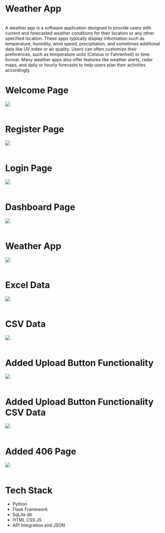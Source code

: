 
<h1>Weather App</h1><br>
A weather app is a software application designed to provide users with current and forecasted weather conditions for their location or any other specified location. These apps typically display information such as temperature, humidity, wind speed, precipitation, and sometimes additional data like UV index or air quality. Users can often customize their preferences, such as temperature units (Celsius or Fahrenheit) or time format. Many weather apps also offer features like weather alerts, radar maps, and daily or hourly forecasts to help users plan their activities accordingly.
<br>
<h1><b>Welcome Page</b></h1>
<img src="https://github.com/2Abhi000/Abhishek20000/blob/main/w%20(2).png?raw=true">
<br>
<br>
<h1><b>Register Page</b></h1>
<img src="https://github.com/2Abhi000/Abhishek20000/blob/main/w%20(3).png?raw=true">
<br>
<br>
<h1><b>Login Page</b></h1>
<img src="https://github.com/2Abhi000/Abhishek20000/blob/main/w%20(4).png?raw=true">
<br>
<br>
<h1><b>Dashboard Page</b></h1>
<img src="https://github.com/2Abhi000/Abhishek20000/blob/main/w%20(5).png?raw=true">
<br>
<br>
<h1><b>Weather App</b></h1>
<img src="https://github.com/2Abhi000/Abhishek20000/blob/main/w%20(1).png?raw=true">
<br>
<br>
<h1><b>Excel Data</b></h1>
<img src="https://github.com/2Abhi000/Abhishek20000/blob/main/w%20(6).png?raw=true">
<br>
<br>
<h1><b>CSV Data</b></h1>
<img src="https://github.com/2Abhi000/Abhishek20000/blob/main/w%20(7).png?raw=true">
<br>
<br>
<h1><b>Added Upload Button Functionality</b></h1>
<img src="https://github.com/2Abhi000/Abhishek20000/blob/main/csvd%20(1).png?raw=true">
<br>
<br>
<h1><b>Added Upload Button Functionality CSV Data</b></h1>
<img src="https://github.com/2Abhi000/Abhishek20000/blob/main/csvd%20(2).png?raw=true">
<br>
<br>
<h1><b>Added 406 Page</b></h1>
<img src="https://github.com/2Abhi000/Abhishek20000/blob/main/csvd%20(3).png?raw=true">
<br>
<br>
<h1><b>Tech Stack</b></h1>
<ul><li>Python</li>
<li>Flask Framework</li>
<li>SqLite db</li>
<li>HTML CSS JS</li>
<li>API Integration and JSON</li></ul>
<br>

